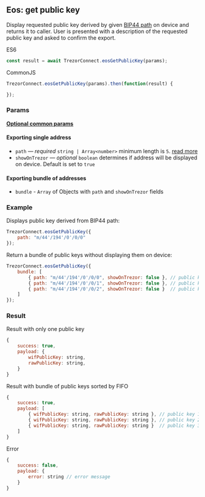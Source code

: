 ## Eos: get public key
Display requested public key derived by given [BIP44 path](path.md) on device and returns it to caller. 
User is presented with a description of the requested public key and asked to confirm the export.

ES6
```javascript
const result = await TrezorConnect.eosGetPublicKey(params);
```

CommonJS
```javascript
TrezorConnect.eosGetPublicKey(params).then(function(result) {

});
```

### Params
[****Optional common params****](commonParams.md)
#### Exporting single address
* `path` — *required* `string | Array<number>` minimum length is `5`. [read more](path.md)
* `showOnTrezor` — *optional* `boolean` determines if address will be displayed on device. Default is set to `true`

#### Exporting bundle of addresses
* `bundle` - `Array` of Objects with `path` and `showOnTrezor` fields

### Example
Displays public key derived from BIP44 path:
```javascript
TrezorConnect.eosGetPublicKey({
    path: "m/44'/194'/0'/0/0"
});
```
Return a bundle of public keys without displaying them on device:
```javascript
TrezorConnect.eosGetPublicKey({
    bundle: [
        { path: "m/44'/194'/0'/0/0", showOnTrezor: false }, // public key 1
        { path: "m/44'/194'/0'/0/1", showOnTrezor: false }, // public key 2
        { path: "m/44'/194'/0'/0/2", showOnTrezor: false }  // public key 3
    ]
});
```

### Result
Result with only one public key
```javascript
{
    success: true,
    payload: {
        wifPublicKey: string,
        rawPublicKey: string,
    }
}
```
Result with bundle of public keys sorted by FIFO
```javascript
{
    success: true,
    payload: [
        { wifPublicKey: string, rawPublicKey: string }, // public key 1
        { wifPublicKey: string, rawPublicKey: string }, // public key 2
        { wifPublicKey: string, rawPublicKey: string }  // public key 3
    ]
}
```
Error
```javascript
{
    success: false,
    payload: {
        error: string // error message
    }
}
```